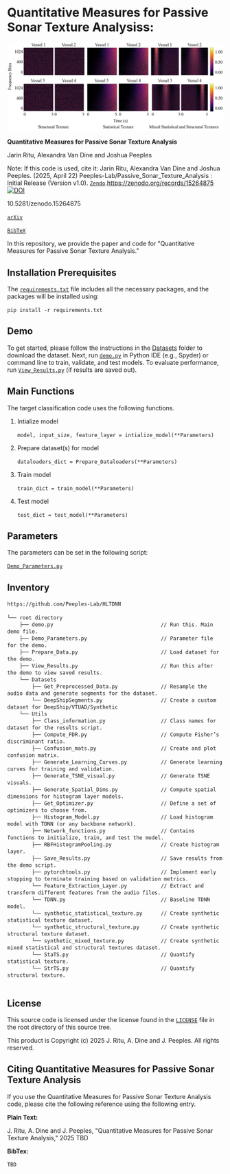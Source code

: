 # Quantitative Measures for Passive Sonar Texture Analysiss:
<p align="center">
  <img src="Figure1_SyntheticVisuals.png" alt="Synthetic Texture Datasets">
</p>


**Quantitative Measures for Passive Sonar Texture Analysis**

Jarin Ritu, Alexandra Van Dine and Joshua Peeples

Note: If this code is used, cite it: Jarin Ritu, Alexandra Van Dine and Joshua Peeples. (2025, April 22) Peeples-Lab/Passive_Sonar_Texture_Analysis
: Initial Release (Version v1.0). 
[`Zendo`](https://doi.org/10.5281/zenodo.15264875).https://zenodo.org/records/15264875
[![DOI](https://zenodo.org/badge/DOI/10.5281/zenodo.15264875.svg)](https://doi.org/10.5281/zenodo.15264875)


10.5281/zenodo.15264875

[`arXiv`](https://arxiv.org/abs/2504.14843)

[`BibTeX`](#CitingHist)



In this repository, we provide the paper and code for "Quantitative Measures for Passive Sonar Texture Analysis."

## Installation Prerequisites


The [`requirements.txt`](requirements.txt) file includes all the necessary packages, and the packages will be installed using:

   ```pip install -r requirements.txt```

## Demo

To get started, please follow the instructions in the [Datasets](Datasets) folder to download the dataset.
Next, run [`demo.py`](demo.py) in Python IDE (e.g., Spyder) or command line to train, validate, and test models. 
To evaluate performance,
run [`View_Results.py`](View_Results.py) (if results are saved out).


## Main Functions

The target classification code uses the following functions. 

1. Intialize model  

   ```model, input_size, feature_layer = intialize_model(**Parameters)```

2. Prepare dataset(s) for model
   
   ```dataloaders_dict = Prepare_Dataloaders(**Parameters)```

3. Train model 

   ```train_dict = train_model(**Parameters)```

4. Test model

   ```test_dict = test_model(**Parameters)```


## Parameters

The parameters can be set in the following script:
   
[`Demo_Parameters.py`](Demo_Parameters.py)

## Inventory

```
https://github.com/Peeples-Lab/HLTDNN 

└── root directory
    ├── demo.py                                   // Run this. Main demo file.
    ├── Demo_Parameters.py                        // Parameter file for the demo.
    ├── Prepare_Data.py                           // Load dataset for the demo. 
    ├── View_Results.py                           // Run this after the demo to view saved results. 
    └── Datasets                
        ├── Get_Preprocessed_Data.py              // Resample the audio data and generate segments for the dataset.
        └── DeepShipSegments.py                   // Create a custom dataset for DeepShip/VTUAD/Synthetic
    └── Utils                     
        ├── Class_information.py                  // Class names for dataset for the results script.
        ├── Compute_FDR.py                        // Compute Fisher’s discriminant ratio.
        ├── Confusion_mats.py                     // Create and plot confusion matrix.
        ├── Generate_Learning_Curves.py           // Generate learning curves for training and validation.
        ├── Generate_TSNE_visual.py               // Generate TSNE visuals.
        ├── Generate_Spatial_Dims.py              // Compute spatial dimensions for histogram layer models.
        ├── Get_Optimizer.py                      // Define a set of optimizers to choose from.
        ├── Histogram_Model.py                    // Load histogram model with TDNN (or any backbone network).
        ├── Network_functions.py                  // Contains functions to initialize, train, and test the model.
        ├── RBFHistogramPooling.py                // Create histogram layer.
        ├── Save_Results.py                       // Save results from the demo script.
        ├── pytorchtools.py                       // Implement early stopping to terminate training based on validation metrics.
        └── Feature_Extraction_Layer.py           // Extract and transform different features from the audio files.
        └── TDNN.py                               // Baseline TDNN model.
        └── synthetic_statistical_texture.py      // Create synthetic statistical texture dataset.
        └── synthetic_structural_texture.py       // Create synthetic structural texture dataset.
        └── synthetic_mixed_texture.py            // Create synthetic mixed statistical and structural textures dataset.
        └── StaTS.py                              // Quantify statistical texture.
        └── StrTS.py                              // Quantify structural texture.


```

## License

This source code is licensed under the license found in the [`LICENSE`](LICENSE) file in the root directory of this source tree.

This product is Copyright (c) 2025 J. Ritu, A. Dine and J. Peeples. All rights reserved.

## <a name="CitingHist"></a>Citing Quantitative Measures for Passive Sonar Texture Analysis

If you use the Quantitative Measures for Passive Sonar Texture Analysis code, please cite the following reference using the following entry.

**Plain Text:**

J. Ritu, A. Dine and J. Peeples, "Quantitative Measures for Passive Sonar Texture Analysis," 2025 TBD

**BibTex:**

```
TBD
```
